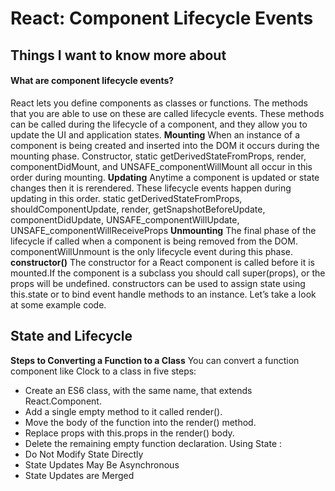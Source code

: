 # React: Component Lifecycle Events
## Things I want to know more about
#### What are component lifecycle events?
React lets you define components as classes or functions. The methods that you are able to use on these are called lifecycle events. These methods can be called during the lifecycle of a component, and they allow you to update the UI and application states.
**Mounting**
When an instance of a component is being created and inserted into the DOM it occurs during the mounting phase. Constructor, static getDerivedStateFromProps, render, componentDidMount, and UNSAFE_componentWillMount all occur in this order during mounting.
**Updating**
Anytime a component is updated or state changes then it is rerendered. These lifecycle events happen during updating in this order.
static getDerivedStateFromProps, shouldComponentUpdate, render,
getSnapshotBeforeUpdate, componentDidUpdate, UNSAFE_componentWillUpdate, UNSAFE_componentWillReceiveProps
**Unmounting**
The final phase of the lifecycle if called when a component is being removed from the DOM. componentWillUnmount is the only lifecycle event during this phase.
**constructor()**
The constructor for a React component is called before it is mounted.If the component is a subclass you should call super(props), or the props will be undefined. constructors can be used to assign state using this.state or to bind event handle methods to an instance. Let’s take a look at some example code.


## State and Lifecycle
 **Steps to Converting a Function to a Class**
You can convert a function component like Clock to a class in five steps:
 - Create an ES6 class, with the same name, that extends React.Component.
 - Add a single empty method to it called render().
 - Move the body of the function into the render() method.
 - Replace props with this.props in the render() body.
 - Delete the remaining empty function declaration.
Using State :
- Do Not Modify State Directly
- State Updates May Be Asynchronous
- State Updates are Merged

